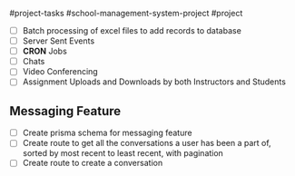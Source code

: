 #project-tasks #school-management-system-project #project

- [ ] Batch processing of excel files to add records to database
- [ ] Server Sent Events
- [ ] **CRON** Jobs
- [ ] Chats
- [ ] Video Conferencing
- [ ] Assignment Uploads and Downloads by both Instructors and Students

## Messaging Feature

- [ ] Create prisma schema for messaging feature
- [ ] Create route to get all the conversations a user has been a part of, sorted by most recent to least recent, with pagination
- [ ] Create route to create a conversation
